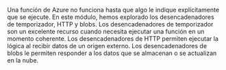 Una función de Azure no funciona hasta que algo le indique explícitamente que se ejecute. En este módulo, hemos explorado los desencadenadores de temporizador, HTTP y blobs. Los desencadenadores de temporizador son un excelente recurso cuando necesita ejecutar una función en un momento coherente. Los desencadenadores de HTTP permiten ejecutar la lógica al recibir datos de un origen externo. Los desencadenadores de blobs le permiten responder a los datos que se almacenan o se actualizan en la nube.
